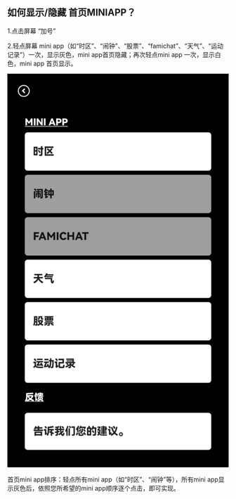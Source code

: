 ## 如何显示/隐藏 首页MINIAPP？

1.点击屏幕 “加号”

2.轻点屏幕 mini app（如“时区”、“闹钟”、“股票”、“famichat”、“天气”、“运动记录”）一次，显示灰色，mini app首页隐藏；再次轻点mini app 一次，显示白色，mini app 首页显示。

![](images/4934d5d438dbd4d302b101b04ad692d2fcd17c99.png)

首页mini app排序：轻点所有mini app（如“时区”、“闹钟”等），所有mini app显示灰色后，依照您所希望的mini app顺序逐个点击，即可实现。
